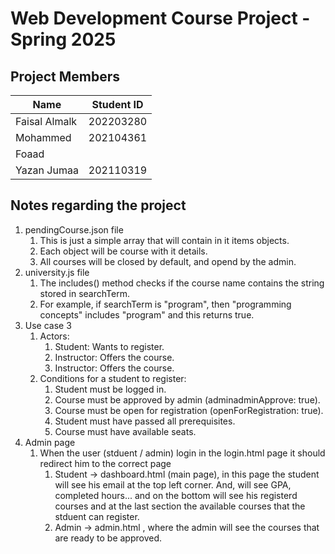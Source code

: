 # Web Development Course Project - Spring 2025

## Project Members

|Name|Student ID  |
|--|--|
| Faisal Almalk | 202203280 |
| Mohammed      | 202104361 |
| Foaad         |  |
| Yazan Jumaa       | 202110319 |


## Notes regarding the project

1. pendingCourse.json file
   1. This is just a simple array that will contain in it items objects.
   2. Each object will be course with it details.
   3. All courses will be closed by default, and opend by the admin.
2. university.js file
   1. The includes() method checks if the course name contains the string stored in searchTerm.
   2. For example, if searchTerm is "program", then "programming concepts" includes "program" and this returns true.
3. Use case 3
   1. Actors:
      1. Student: Wants to register.
      2. Instructor: Offers the course.
      3. Instructor: Offers the course.
   2. Conditions for a student to register:
      1. Student must be logged in.
      2. Course must be approved by admin (adminadminApprove: true).
      3. Course must be open for registration (openForRegistration: true).
      4. Student must have passed all prerequisites.
      5. Course must have available seats.
4. Admin page
   1. When the user (stduent / admin) login in the login.html page it should redirect him to the correct page
      1. Student -> dashboard.html (main page), in this page the student will see his email at the top left corner. And, will see GPA, completed hours... and on the bottom will see his registerd courses and at the last section the available courses that the stduent can register.
      2. Admin -> admin.html , where the admin will see the courses that are ready to be approved.